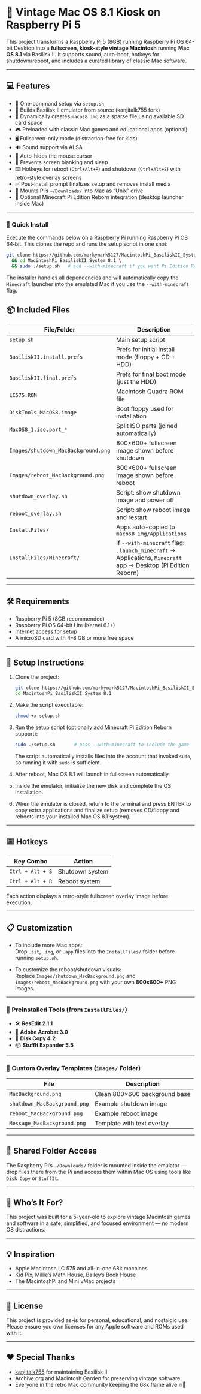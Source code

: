 # 🍎 Vintage Mac OS 8.1 Kiosk on Raspberry Pi 5

This project transforms a Raspberry Pi 5 (8GB) running Raspberry Pi OS 64-bit Desktop into a **fullscreen, kiosk-style vintage Macintosh** running **Mac OS 8.1** via Basilisk II. It supports sound, auto-boot, hotkeys for shutdown/reboot, and includes a curated library of classic Mac software.

---

## 💻 Features

- 🔧 One-command setup via `setup.sh`
- 🧱 Builds Basilisk II emulator from source (kanjitalk755 fork)
- 💽 Dynamically creates `macos8.img` as a sparse file using available SD card space
- 🎮 Preloaded with classic Mac games and educational apps (optional)
- 🖥️ Fullscreen-only mode (distraction-free for kids)
- 🔊 Sound support via ALSA
- 🐁 Auto-hides the mouse cursor
- 🛌 Prevents screen blanking and sleep
- ⌨️ Hotkeys for reboot (`Ctrl+Alt+R`) and shutdown (`Ctrl+Alt+S`) with retro-style overlay screens
- ✅ Post-install prompt finalizes setup and removes install media
- 📁 Mounts Pi’s `~/Downloads/` into Mac as “Unix” drive
- 🧱 Optional Minecraft Pi Edition Reborn integration (desktop launcher inside Mac)

---

### 🚀 Quick Install

Execute the commands below on a Raspberry Pi running Raspberry Pi OS 64‑bit. This clones the repo and runs the setup script in one shot:

```bash
git clone https://github.com/markymark5127/MacintoshPi_BasiliskII_System_8.1.git \
  && cd MacintoshPi_BasiliskII_System_8.1 \
  && sudo ./setup.sh   # add --with-minecraft if you want Pi Edition Reborn
```
The installer handles all dependencies and will automatically copy the `Minecraft` launcher into the emulated Mac if you use the `--with-minecraft` flag.


## 📦 Included Files

| File/Folder                | Description                                               |
|---------------------------|-----------------------------------------------------------|
| `setup.sh`                | Main setup script                                         |
| `BasiliskII.install.prefs`| Prefs for initial install mode (floppy + CD + HDD)        |
| `BasiliskII.final.prefs`  | Prefs for final boot mode (just the HDD)                  |
| `LC575.ROM`               | Macintosh Quadra ROM file                                 |
| `DiskTools_MacOS8.image`  | Boot floppy used for installation                         |
| `MacOS8_1.iso.part_*`     | Split ISO parts (joined automatically)                    |
| `Images/shutdown_MacBackground.png`            | 800×600+ fullscreen image shown before shutdown           |
| `Images/reboot_MacBackground.png`              | 800×600+ fullscreen image shown before reboot             |
| `shutdown_overlay.sh`     | Script: show shutdown image and power off                 |
| `reboot_overlay.sh`       | Script: show reboot image and restart                     |
| `InstallFiles/`           | Apps auto-copied to `macos8.img/Applications`             |
| `InstallFiles/Minecraft/` | If `--with-minecraft` flag: `.launch_minecraft` → Applications, `Minecraft` app → Desktop (Pi Edition Reborn) |

---

## 🛠 Requirements

- Raspberry Pi 5 (8GB recommended)
- Raspberry Pi OS 64-bit Lite (Kernel 6.1+)
- Internet access for setup
- A microSD card with 4–8 GB or more free space

---

## 🚀 Setup Instructions

1. Clone the project:
   ```bash
   git clone https://github.com/markymark5127/MacintoshPi_BasiliskII_System_8.1.git
   cd MacintoshPi_BasiliskII_System_8.1
   ```

2. Make the script executable:
   ```bash
   chmod +x setup.sh
   ```

3. Run the setup script (optionally add Minecraft Pi Edition Reborn support):
   ```bash
   sudo ./setup.sh       # pass --with-minecraft to include the game
   ```
   The script automatically installs files into the account that invoked `sudo`,
   so running it with `sudo` is sufficient.

4. After reboot, Mac OS 8.1 will launch in fullscreen automatically.

5. Inside the emulator, initialize the new disk and complete the OS installation.

6. When the emulator is closed, return to the terminal and press ENTER to copy extra applications and finalize setup (removes CD/floppy and reboots into your installed Mac OS 8.1 system).

---

## ⌨️ Hotkeys

| Key Combo        | Action           |
|------------------|------------------|
| `Ctrl + Alt + S` | Shutdown system  |
| `Ctrl + Alt + R` | Reboot system    |

Each action displays a retro-style fullscreen overlay image before execution.

---

## 📋 Customization

- To include more Mac apps:  
  Drop `.sit`, `.img`, or `.app` files into the `InstallFiles/` folder before running `setup.sh`.

- To customize the reboot/shutdown visuals:  
  Replace `Images/shutdown_MacBackground.png` and `Images/reboot_MacBackground.png` with your own **800x600+** PNG images.

---

### 🔧 Preinstalled Tools (from `InstallFiles/`)

- 🛠 **ResEdit 2.1.1**
- 📄 **Adobe Acrobat 3.0**
- 💾 **Disk Copy 4.2**
- 📦 **StuffIt Expander 5.5**

---

### 🎨 Custom Overlay Templates (`images/` Folder)

| File                        | Description                            |
|-----------------------------|----------------------------------------|
| `MacBackground.png`         | Clean 800×600 background base          |
| `shutdown_MacBackground.png`| Example shutdown image                 |
| `reboot_MacBackground.png`  | Example reboot image                   |
| `Message_MacBackground.png` | Template with text overlay             |

---

## 📂 Shared Folder Access

The Raspberry Pi’s `~/Downloads/` folder is mounted inside the emulator — drop files there from the Pi and access them within Mac OS using tools like `Disk Copy` or `StuffIt`.

---

## 👶 Who’s It For?

This project was built for a 5-year-old to explore vintage Macintosh games and software in a safe, simplified, and focused environment — no modern OS distractions.

---

## 💡 Inspiration

- Apple Macintosh LC 575 and all-in-one 68k machines
- Kid Pix, Millie’s Math House, Bailey’s Book House
- The MacintoshPi and Mini vMac projects

---

## 📜 License

This project is provided as-is for personal, educational, and nostalgic use. Please ensure you own licenses for any Apple software and ROMs used with it.

---

## ❤️ Special Thanks

- [kanjitalk755](https://github.com/kanjitalk755/macemu) for maintaining Basilisk II
- Archive.org and Macintosh Garden for preserving vintage software
- Everyone in the retro Mac community keeping the 68k flame alive 🔥🍏
